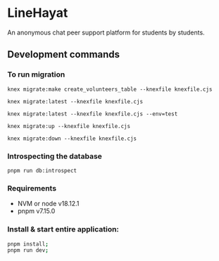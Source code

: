 # LineHayat

An anonymous chat peer support platform for students by students.

## Development commands

### To run migration

`knex migrate:make create_volunteers_table --knexfile knexfile.cjs`

`knex migrate:latest --knexfile knexfile.cjs`

`knex migrate:latest --knexfile knexfile.cjs --env=test`

`knex migrate:up --knexfile knexfile.cjs`

`knex migrate:down --knexfile knexfile.cjs`

### Introspecting the database

`pnpm run db:introspect`

### Requirements

- NVM or node v18.12.1
- pnpm v7.15.0

### Install & start entire application:

```bash
pnpm install;
pnpm run dev;
```

